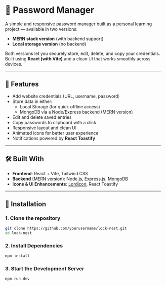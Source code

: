 # 🔐 Password Manager

A simple and responsive password manager built as a personal learning project — available in two versions:
- **MERN stack version** (with backend support)
- **Local storage version** (no backend)

Both versions let you securely store, edit, delete, and copy your credentials. Built using **React (with Vite)** and a clean UI that works smoothly across devices.

---

## 🚀 Features

- Add website credentials (URL, username, password)
- Store data in either:
  - Local Storage (for quick offline access)
  - MongoDB via a Node/Express backend (MERN version)
- Edit and delete saved entries
- Copy passwords to clipboard with a click
- Responsive layout and clean UI
- Animated icons for better user experience
- Notifications powered by **React Toastify**

---

## 🛠️ Built With

- **Frontend**: React + Vite, Tailwind CSS
- **Backend** (MERN version): Node.js, Express.js, MongoDB
- **Icons & UI Enhancements**: [Lordicon](https://lordicon.com/), React Toastify

---

## 📂 Installation

### 1. Clone the repository

```bash
git clone https://github.com/yourusername/lock-nest.git
cd lock-nest
```

### 2. Install Dependencies

```bash
npm install
```

### 3. Start the Development Server

```bash
npm run dev
```
